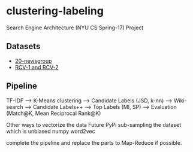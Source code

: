 # clustering-labeling
Search Engine Architecture (NYU CS Spring-17) Project

## Datasets
* [20-newsgroup](http://people.csail.mit.edu/jrennie/20Newsgroups/)
* [RCV-1 and RCV-2](https://archive.ics.uci.edu/ml/datasets/Reuters+RCV1+RCV2+Multilingual,+Multiview+Text+Categorization+Test+collection)

## Pipeline

TF-IDF --> K-Means clustering --> Candidate Labels (JSD, k-nn) --> Wiki-search --> Candidate Labels++ --> Top Labels (MI, SP) --> Evaluation (Match@K, Mean Reciprocal Rank@K)

Other ways to vectorize the data
Future
PyPi
sub-sampling the dataset which is unbiased
numpy
word2vec

complete the pipeline and replace the parts to Map-Reduce if possible.    
